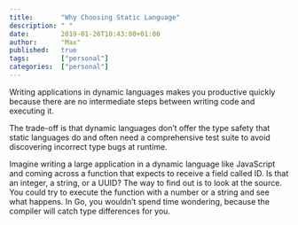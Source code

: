 ```yaml
---
title:       "Why Choosing Static Language"
description: " "
date:        2019-01-26T10:43:00+01:00
author:      "Max"
published:   true
tags:        ["personal"]
categories:  ["personal"]
---
```


Writing applications in dynamic languages makes you productive quickly because there are no intermediate steps between writing code and executing it.

The trade-off is that dynamic languages don’t offer the type safety that static languages do and often need a comprehensive test suite to avoid discovering incorrect type bugs at runtime.

Imagine writing a large application in a dynamic language like JavaScript and coming across a function that expects to receive a field called ID. Is that an integer, a string, or a UUID? The way to find out is to look at the source. You could try to execute the function with a number or a string and see what happens. In Go, you wouldn’t spend time wondering, because the compiler will catch type differences for you.
